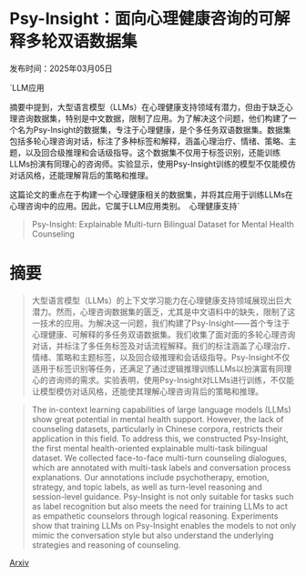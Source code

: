 # Psy-Insight：面向心理健康咨询的可解释多轮双语数据集

发布时间：2025年03月05日

`LLM应用

摘要中提到，大型语言模型（LLMs）在心理健康支持领域有潜力，但由于缺乏心理咨询数据集，特别是中文数据，限制了应用。为了解决这个问题，他们构建了一个名为Psy-Insight的数据集，专注于心理健康，是个多任务双语数据集。数据集包括多轮心理咨询对话，标注了多种标签和解释，涵盖心理治疗、情绪、策略、主题，以及回合级推理和会话级指导。这个数据集不仅用于标签识别，还能训练LLMs扮演有同理心的咨询师。实验显示，使用Psy-Insight训练的模型不仅能模仿对话风格，还能理解背后的策略和推理。

这篇论文的重点在于构建一个心理健康相关的数据集，并将其应用于训练LLMs在心理咨询中的应用。因此，它属于LLM应用类别。` `心理健康支持`

> Psy-Insight: Explainable Multi-turn Bilingual Dataset for Mental Health Counseling

# 摘要

> 大型语言模型（LLMs）的上下文学习能力在心理健康支持领域展现出巨大潜力。然而，心理咨询数据集的匮乏，尤其是中文语料中的缺失，限制了这一技术的应用。为解决这一问题，我们构建了Psy-Insight——首个专注于心理健康、可解释的多任务双语数据集。我们收集了面对面的多轮心理咨询对话，并标注了多任务标签及对话流程解释。我们的标注涵盖了心理治疗、情绪、策略和主题标签，以及回合级推理和会话级指导。Psy-Insight不仅适用于标签识别等任务，还满足了通过逻辑推理训练LLMs以扮演富有同理心的咨询师的需求。实验表明，使用Psy-Insight对LLMs进行训练，不仅能让模型模仿对话风格，还能使其理解心理咨询背后的策略和推理。

> The in-context learning capabilities of large language models (LLMs) show great potential in mental health support. However, the lack of counseling datasets, particularly in Chinese corpora, restricts their application in this field. To address this, we constructed Psy-Insight, the first mental health-oriented explainable multi-task bilingual dataset. We collected face-to-face multi-turn counseling dialogues, which are annotated with multi-task labels and conversation process explanations. Our annotations include psychotherapy, emotion, strategy, and topic labels, as well as turn-level reasoning and session-level guidance. Psy-Insight is not only suitable for tasks such as label recognition but also meets the need for training LLMs to act as empathetic counselors through logical reasoning. Experiments show that training LLMs on Psy-Insight enables the models to not only mimic the conversation style but also understand the underlying strategies and reasoning of counseling.

[Arxiv](https://arxiv.org/abs/2503.03607)